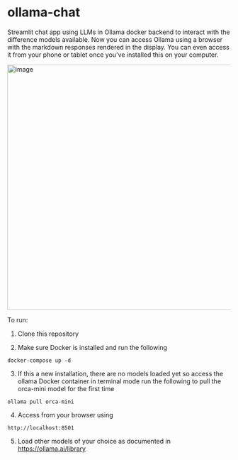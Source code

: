 # ollama-chat
Streamlit chat app using LLMs in Ollama docker backend to interact with the difference models available. Now you can access Ollama using a browser with the markdown responses rendered in the display. You can even access it from your phone or tablet once you've installed this on your computer. 


<img width="553" alt="image" src="https://github.com/edwin-nz/ollama-chat/assets/36632227/ee764bba-719d-4a69-aeae-997e1f56c50f">



To run:

1. Clone this repository

2. Make sure Docker is installed and run the following
```
docker-compose up -d
```
3. If this a new installation, there are no models loaded yet so access the ollama Docker container in terminal mode run the following to pull the orca-mini model for the first time 
```
ollama pull orca-mini
```
4. Access from your browser using
```
http://localhost:8501
```
5. Load other models of your choice as documented in https://ollama.ai/library

